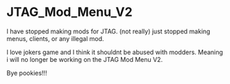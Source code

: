 # JTAG_Mod_Menu_V2

I have stopped making mods for JTAG. (not really) just stopped making menus, clients, or any illegal mod.

I love jokers game and I think it shouldnt be abused with modders. Meaning i will no longer be working on the JTAG Mod Menu V2.

Bye pookies!!!
